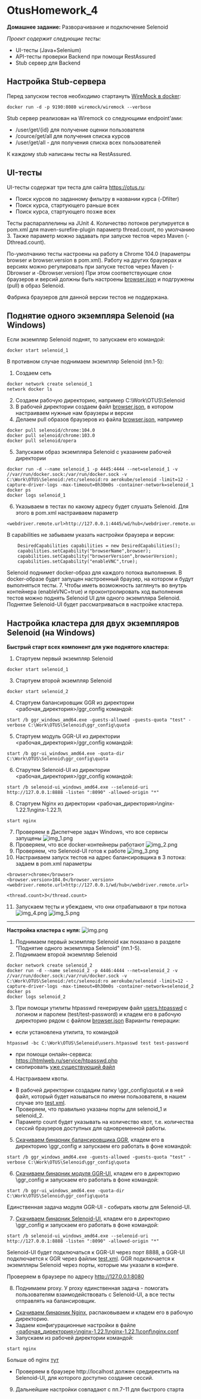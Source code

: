 # OtusHomework_4
**Домашнее задание:**
Разворачивание и подключение Selenoid

*Проект содержит следующие тесты:*
- UI-тесты (Java+Selenium)
- API-тесты проверки Backend при помощи RestAssured
- Stub сервер для Backend 

Настройка Stub-сервера
---
Перед запуском тестов необходимо стартануть
[WireMock в docker](https://hub.docker.com/r/wiremock/wiremock):

````docker run -d -p 9190:8080 wiremock/wiremock --verbose````

Stub сервер реализован на Wiremock со следующими endpoint'ами:
- /user/get/{id} для получение оценки пользователя
- /cource/get/all для получения списка курсов
- /user/get/all - для получения списка всех пользователей

К каждому stub написаны тесты на RestAssured.

UI-тесты
---
UI-тесты содержат три теста для сайта https://otus.ru:
- Поиск курсов по заданному фильтру в названии курса (-Dfilter)
- Поиск курса, стартующего раньше всех
- Поиск курса, стартующего позже всех 

Тесты распараллелины на JUnit 4. Количество потоков регулируется в pom.xml для maven-surefire-plugin параметр thread.count,
по умолчанию 3. Также параметр можно задавать при запуске тестов через Maven (-Dthread.count).

По-умолчанию тесты настроены на работу в Chrome 104.0 (параметры browser и browser.version в pom.xml).
Работу на других браузерах и версиях можно регулировать при запуске тестов через Maven (-Dbrowser и -Dbrowser.version)
При этом соответствующие слои браузеров и версий должны быть настроены [browser.json](conf/browsers.json) и подгружены (pull) в образ Selenoid.

Фабрика браузеров для данной версии тестов не поддержана.

Поднятие одного экземпляра Selenoid (на Windows)
---
Если экземпляр Selenoid поднят, то запускаем его командой:
````
docker start selenoid_1 
````
В противном случае поднимаем экземпляр Selenoid (пп.1-5):
1. Создаем сеть
````
docker network create selenoid_1
network docker ls
````
2. Создаем рабочую директорию, например C:\Work\OTUS\Selenoid 
3. В рабочей директории создаем файл [browser.json](conf/browsers.json), в котором настраиваем нужные нам браузеры и версии 
4. Делаем pull образов браузеров из файла [browser.json](conf/browsers.json), например
````
docker pull selenoid/chrome:104.0
docker pull selenoid/chrome:103.0
docker pull selenoid/opera
````
5. Запускаем образ экземпляра Selenoid с указанием рабочей директории
```` 
docker run -d --name selenoid_1 -p 4445:4444 --net=selenoid_1 -v //var/run/docker.sock:/var/run/docker.sock -v C:\Work\OTUS\Selenoid:/etc/selenoid:ro aerokube/selenoid -limit=12 -capture-driver-logs -max-timeout=0h30m0s -container-network=selenoid_1
docker ps
docker logs selenoid_1
````
6. Указываем в тестах по какому адресу будет слушать Selenoid. Для этого в pom.xml
настраиваем параметр     
````
<webdriver.remote.url>http://127.0.0.1:4445/wd/hub</webdriver.remote.url>
````
В capabilities не забываем указать настройки браузера и версии:
````
    DesiredCapabilities capabilities = new DesiredCapabilities();
    capabilities.setCapability("browserName",browser);
    capabilities.setCapability("browserVersion",browserVersion);
    capabilities.setCapability("enableVNC",true);
````
Selenoid поднимет docker-образ для каждого потока выполнения. В docker-образе будет запущен настроенный браузер,
на котором и будут выполняться тесты.
7. Чтобы иметь возможность заглянуть во внутрь контейнера (enableVNC=true) и проконтролировать ход выполнения тестов можно поднять Selenoid UI для одного экземпляра Selenoid. 
Поднятие Selenoid-UI будет рассматриваться в настройке кластера.


Настройка кластера для двух экземпляров Selenoid (на Windows)
---
**Быстрый старт всех компонент для уже поднятого кластера:**
1. Стартуем первый экземпляр Selenoid
````
docker start selenoid_1
````
3. Стартуем второй экземпляр Selenoid
````
docker start selenoid_2 
````
4. Стартуем балансировщик GGR из директории <рабочая_директория>/ggr_config командой:
````
start /b ggr_windows_amd64.exe -guests-allowed -guests-quota "test" -verbose C:\Work\OTUS\Selenoid\ggr_config\quota
````
5. Стартуем модуль GGR-UI из директории <рабочая_директория>/ggr_config командой:
````
start /b ggr-ui_windows_amd64.exe -quota-dir C:\Work\OTUS\Selenoid\ggr_config\quota
````
6. Старутем Selenoid-UI из директории <рабочая_директория>/ggr_config командой:
````
start /b selenoid-ui_windows_amd64.exe --selenoid-uri http://127.0.0.1:8888 -listen ":8090" -allowed-origin "*"
````
8. Стартуем Nginx из директории <рабочая_директория>\nginx-1.22.1\nginx-1.22.1\
````
start nginx
````
7. Проверяем в Диспетчере задач Windows, что все сервисы запущены
![img_1.png](img/img_1.png)
8. Проверяем, что все docker-контейнеры работают
![img_2.png](img/img_2.png)
9. Проверяем, что Selenoid-UI готов к работе
![img_3.png](img/img_3.png)
10. Настраиваем запуск тестов на адрес балансировщика в 3 потока: задаем в pom.xml параметры
````
<browser>chrome</browser>
<browser.version>104.0</browser.version>
<webdriver.remote.url>http://127.0.0.1/wd/hub</webdriver.remote.url>

<thread.count>3</thread.count>
````
11. Запускаем тесты и убеждаем, что они отрабатывают в три потока
![img_4.png](img/img_4.png)
![img_5.png](img/img_5.png)


---
**Настройка кластера с нуля:**
![img.png](img/img.png)
1. Поднимаем первый экземпляр Selenoid 
как показано в разделе "Поднятие одного экземпляра Selenoid" (пп.1-5). 
2. Поднимаем второй экземпляр Selenoid
````
docker network create selenoid_2
docker run -d --name selenoid_2 -p 4446:4444 --net=selenoid_2 -v //var/run/docker.sock:/var/run/docker.sock -v C:\Work\OTUS\Selenoid:/etc/selenoid:ro aerokube/selenoid -limit=12 -capture-driver-logs -max-timeout=0h30m0s -container-network=selenoid_2
docker ps
docker logs selenoid_2
````
3. При помощи утилиты htpasswd генерируем файл [users.htpasswd](conf/users.htpasswd) с логином и паролем (test/test-password) и кладем его в рабочую директорию рядом с файлом [browser.json](conf/browsers.json)
Варианты генерации:
- если установлена утилита, то командой
````
htpasswd -bc C:\Work\OTUS\Selenoid\users.htpasswd test test-password
````
- при помощи онлайн-сервиса: https://htmlweb.ru/service/htpasswd.php
- скопировать [уже существующий файл](conf/users.htpasswd)

4. Настраиваем квоты.
- В рабочей директории создадим папку \ggr_config\quota\ и в ней файл, 
который будет называться по имени пользователя, в нашем случае это [test.xml](conf/ggr_config/quota/test.xml).
- Проверяем, что правильно указаны порты для selenoid_1 и selenoid_2. 
- Параметр count будет указывать на количество квот, т.е. количества сессий браузеров доступных для одновременной работы.

5. [Скачиваем бинарник балансировщика GGR](https://github.com/aerokube/ggr/releases), кладем его в директорию \ggr_config
и запускаем его работать в фоне командой:
````
start /b ggr_windows_amd64.exe -guests-allowed -guests-quota "test" -verbose C:\Work\OTUS\Selenoid\ggr_config\quota
````
6. [Скачиваем бинарник модуля GGR-UI](https://github.com/aerokube/ggr-ui/releases), кладем его в директорию \ggr_config
   и запускаем его работать в фоне командой:
````
start /b ggr-ui_windows_amd64.exe -quota-dir C:\Work\OTUS\Selenoid\ggr_config\quota
````
Единственная задача модуля GGR-UI - собирать квоты для Selenoid-UI.

7.  [Скачиваем бинарник Selenoid-UI](https://github.com/aerokube/selenoid-ui/releases), кладем его в директорию \ggr_config
    и запускаем его работать в фоне командой:
````
start /b selenoid-ui_windows_amd64.exe --selenoid-uri http://127.0.0.1:8888 -listen ":8090" -allowed-origin "*"
````
Selenoid-UI будет подключаться к GGR-UI через порт 8888, а GGR-UI подключается к GGR через файлик [test.xml](conf/ggr_config/quota/test.xml). 
GGR подключается к экземпляры Selenoid через порты, которые мы указали в конфиге.

Проверяем в браузере по адресу http://127.0.0.1:8080

8. Поднимаем proxy. У proxy единственная задача - помогать пользователям взаимодействовать с Selenoid-UI,
   а все тесты отправлять на балансировщик.
- [Скачиваем бинарник Nginx](https://nginx.org/ru/download.html), распаковываем и кладем его в рабочую директорию.
- Задаем конфигурационные настройки в файле  [<рабочая_директория>\nginx-1.22.1\nginx-1.22.1\conf\nginx.conf](conf/nginx.conf)
- Запускаем из рабочей директории командой:
````
start nginx
````
Больше об nginx [тут](https://nginx.org/ru/docs/windows.html)
- Проверяем в браузере http://localhost должен средиректить на Selenoid-UI, для которого доступно создание сессий.
9. Дальнейшие настройки совпадают с пп.7-11 для быстрого старта


